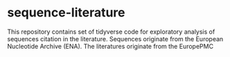 # sequence-literature
This repository contains set of tidyverse code for exploratory analysis of sequences citation in the literature. Sequences originate from the European Nucleotide Archive (ENA). The literatures originate from the EuropePMC 
